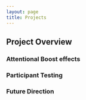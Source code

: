 ```yaml
---
layout: page
title: Projects
---
```


## Project Overview

### Attentional Boost effects

### Participant Testing

### Future Direction
